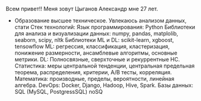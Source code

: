 Всем привет!! 
Меня зовут Цыганов Александр мне 27 лет. 
- Образование высшее техническое.
Увлекаюсь анализом данных, стати
Стек технологий:
Язык программирования: Python
Библиотеки для анализа и визуализации данных: numpy, pandas, matplolib, seaborn, scipy, nltk
Библиотеки ML и DL: scikit-learn, xgboost, tensowflow
ML: регрессия, классификация, кластеризация, понижение размерности, ансамблевые алгоритмы, основные метрики.
DL: Полносвязные, сверхточные и рекуррентные НС.
Статистика: меры центральной тенденции, центральная предельная теорема, распределения, критерии, А/B тесты, корреляция.
Математика:  производные, пределы, вероятности, линейная алгебра.
DevOps: Docker, Django, Hadoop, Hive, Spark.
Базы данных: SQL (MySQL, PostgressSQL) noSQ
